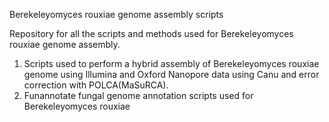 Berekeleyomyces rouxiae genome assembly scripts

Repository for all the scripts and methods used for Berekeleyomyces rouxiae genome assembly. 

1. Scripts used to perform a hybrid assembly of Berekeleyomyces rouxiae genome using Illumina and Oxford Nanopore data using Canu and error correction with POLCA(MaSuRCA).
2. Funannotate fungal genome annotation scripts used for Berekeleyomyces rouxiae
